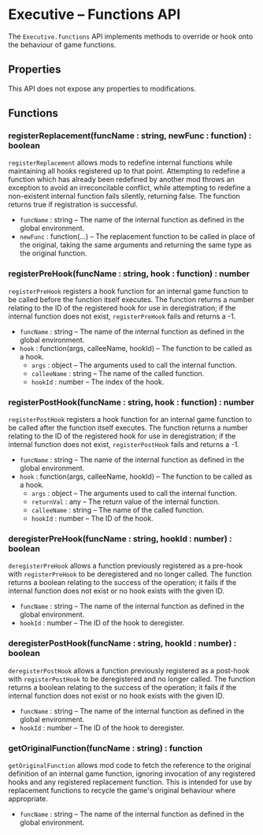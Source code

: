 # Executive – Functions API

The `Executive.functions` API implements methods to override or hook onto the behaviour of game functions.

## Properties

This API does not expose any properties to modifications.

## Functions

### registerReplacement(funcName : string, newFunc : function) : boolean

`registerReplacement` allows mods to redefine internal functions while maintaining all hooks registered up to that point. Attempting to redefine a function which has already been redefined by another mod throws an exception to avoid an irreconcilable conflict, while attempting to redefine a non-existent internal function fails silently, returning false. The function returns true if registration is successful.

- `funcName` : string – The name of the internal function as defined in the global environment.
- `newFunc` : function(...) – The replacement function to be called in place of the original, taking the same arguments and returning the same type as the original function.

### registerPreHook(funcName : string, hook : function) : number

`registerPreHook` registers a hook function for an internal game function to be called before the function itself executes. The function returns a number relating to the ID of the registered hook for use in deregistration; if the internal function does not exist, `registerPreHook` fails and returns a -1.

- `funcName` : string – The name of the internal function as defined in the global environment.
- `hook` : function(args, calleeName, hookId) – The function to be called as a hook.
    - `args` : object – The arguments used to call the internal function.
    - `calleeName` : string – The name of the called function.
    - `hookId` : number – The index of the hook.

### registerPostHook(funcName : string, hook : function) : number

`registerPostHook` registers a hook function for an internal game function to be called after the function itself executes. The function returns a number relating to the ID of the registered hook for use in deregistration; if the internal function does not exist, `registerPostHook` fails and returns a -1.

- `funcName` : string – The name of the internal function as defined in the global environment.
- `hook` : function(args, calleeName, hookId) – The function to be called as a hook.
    - `args` : object – The arguments used to call the internal function.
    - `returnVal` : any – The return value of the internal function.
    - `calleeName` : string – The name of the called function.
    - `hookId` : number – The ID of the hook.

### deregisterPreHook(funcName : string, hookId : number) : boolean

`deregisterPreHook` allows a function previously registered as a pre-hook with `registerPreHook` to be deregistered and no longer called. The function returns a boolean relating to the success of the operation; it fails if the internal function does not exist or no hook exists with the given ID.

- `funcName` : string – The name of the internal function as defined in the global environment.
- `hookId` : number – The ID of the hook to deregister.

### deregisterPostHook(funcName : string, hookId : number) : boolean

`deregisterPostHook` allows a function previously registered as a post-hook with `registerPostHook` to be deregistered and no longer called. The function returns a boolean relating to the success of the operation; it fails if the internal function does not exist or no hook exists with the given ID.

- `funcName` : string – The name of the internal function as defined in the global environment.
- `hookId` : number – The ID of the hook to deregister.

### getOriginalFunction(funcName : string) : function

`getOriginalFunction` allows mod code to fetch the reference to the original definition of an internal game function, ignoring invocation of any registered hooks and any registered replacement function. This is intended for use by replacement functions to recycle the game's original behaviour where appropriate.

- `funcName` : string – The name of the internal function as defined in the global environment.